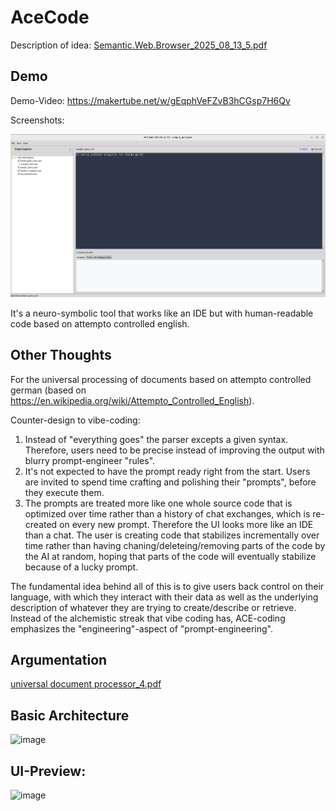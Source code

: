 # AceCode

Description of idea: [Semantic.Web.Browser_2025_08_13_5.pdf](https://github.com/user-attachments/files/21751119/Semantic.Web.Browser_2025_08_13_5.pdf)

## Demo

Demo-Video: https://makertube.net/w/gEqphVeFZvB3hCGsp7H6Qv

Screenshots:

![img.png](docs/img_2.png)

It's a neuro-symbolic tool that works like an IDE but with human-readable code based on attempto controlled english.

## Other Thoughts

For the universal processing of documents based on attempto controlled german (based on https://en.wikipedia.org/wiki/Attempto_Controlled_English).

Counter-design to vibe-coding:

1. Instead of "everything goes" the parser excepts a given syntax. Therefore, users need to be precise instead of improving the output with blurry prompt-engineer "rules".
2. It's not expected to have the prompt ready right from the start. Users are invited to spend time crafting and polishing their "prompts", before they execute them.
3. The prompts are treated more like one whole source code that is optimized over time rather than a history of chat exchanges, which is re-created on every new prompt. Therefore the UI looks more like an IDE than a chat. The user is creating code that stabilizes incrementally over time rather than having chaning/deleteing/removing parts of the code by the AI at random, hoping that parts of the code will eventually stabilize because of a lucky prompt.

The fundamental idea behind all of this is to give users back control on their language, with which they interact with their data as well as the underlying description of whatever they are trying to create/describe or retrieve. Instead of the alchemistic streak that vibe coding has, ACE-coding emphasizes the "engineering"-aspect of "prompt-engineering".

## Argumentation

[universal document processor_4.pdf](https://github.com/user-attachments/files/21687879/universal.document.processor_4.pdf)

## Basic Architecture

<img width="1542" height="822" alt="image" src="https://github.com/user-attachments/assets/1ec0c20d-1366-4ccd-93ef-6fc47a97dfe9" />

## UI-Preview:

<img width="1536" height="524" alt="image" src="https://github.com/user-attachments/assets/826e2e0e-dbd0-4275-9b70-5b9e19e54ca6" />
